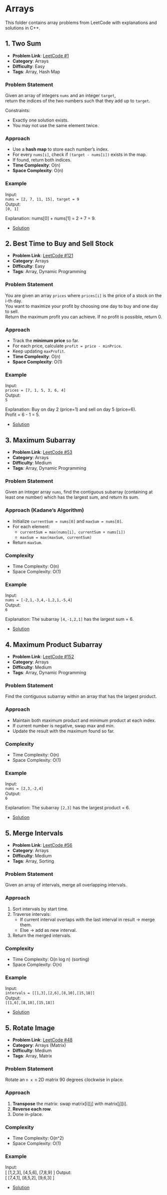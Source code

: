 # Arrays
This folder contains array problems from LeetCode with explanations and solutions in C++.

## 1. Two Sum
- **Problem Link**: [LeetCode #1](https://leetcode.com/problems/two-sum/)
- **Category**: Arrays
- **Difficulty**: Easy
- **Tags**: Array, Hash Map

### Problem Statement
Given an array of integers `nums` and an integer `target`,  
return the indices of the two numbers such that they add up to `target`.  

Constraints:
- Exactly one solution exists.
- You may not use the same element twice.

### Approach
- Use a **hash map** to store each number’s index.
- For every `nums[i]`, check if `(target - nums[i])` exists in the map.
- If found, return both indices.
- **Time Complexity**: O(n)  
- **Space Complexity**: O(n)  

### Example
Input:  
`nums = [2, 7, 11, 15], target = 9`  
Output:  
`[0, 1]`  

Explanation: nums[0] + nums[1] = 2 + 7 = 9.
 - [Solution](two_sum.cpp)
   
## 2. Best Time to Buy and Sell Stock

- **Problem Link**: [LeetCode #121](https://leetcode.com/problems/best-time-to-buy-and-sell-stock/)
- **Category**: Arrays
- **Difficulty**: Easy
- **Tags**: Array, Dynamic Programming

### Problem Statement
You are given an array `prices` where `prices[i]` is the price of a stock on the i-th day.  
You want to maximize your profit by choosing one day to buy and one day to sell.  
Return the maximum profit you can achieve. If no profit is possible, return 0.

### Approach
- Track the **minimum price** so far.
- For each price, calculate `profit = price - minPrice`.
- Keep updating `maxProfit`.
- **Time Complexity**: O(n)
- **Space Complexity**: O(1)

### Example
Input:  
`prices = [7, 1, 5, 3, 6, 4]`  
Output:  
`5`  

Explanation: Buy on day 2 (price=1) and sell on day 5 (price=6).  
Profit = 6 - 1 = 5.
 - [Solution](BestTimeToBuySellStock.cpp)
   
## 3. Maximum Subarray

- **Problem Link**: [LeetCode #53](https://leetcode.com/problems/maximum-subarray/)
- **Category**: Arrays
- **Difficulty**: Medium
- **Tags**: Array, Dynamic Programming

### Problem Statement
Given an integer array `nums`, find the contiguous subarray (containing at least one number) which has the largest sum, and return its sum.

### Approach (Kadane’s Algorithm)
- Initialize `currentSum = nums[0]` and `maxSum = nums[0]`.
- For each element:
  - `currentSum = max(nums[i], currentSum + nums[i])`
  - `maxSum = max(maxSum, currentSum)`
- Return `maxSum`.

### Complexity
- Time Complexity: O(n)
- Space Complexity: O(1)

### Example
Input:  
`nums = [-2,1,-3,4,-1,2,1,-5,4]`  
Output:  
`6`  

Explanation: The subarray `[4,-1,2,1]` has the largest sum = 6.
 - [Solution]( MaximumSubarray.cpp)

## 4. Maximum Product Subarray

- **Problem Link**: [LeetCode #152](https://leetcode.com/problems/maximum-product-subarray/)
- **Category**: Arrays
- **Difficulty**: Medium
- **Tags**: Array, Dynamic Programming

### Problem Statement
Find the contiguous subarray within an array that has the largest product.

### Approach
- Maintain both maximum product and minimum product at each index.
- If current number is negative, swap max and min.
- Update the result with the maximum found so far.

### Complexity
- Time Complexity: O(n)
- Space Complexity: O(1)

### Example
Input:  
`nums = [2,3,-2,4]`  
Output:  
`6`  

Explanation: The subarray `[2,3]` has the largest product = 6.
 - [Solution]( maximum_product_Subarray.cpp)

## 5. Merge Intervals

- **Problem Link**: [LeetCode #56](https://leetcode.com/problems/merge-intervals/)
- **Category**: Arrays
- **Difficulty**: Medium
- **Tags**: Array, Sorting

### Problem Statement
Given an array of intervals, merge all overlapping intervals.

### Approach
1. Sort intervals by start time.
2. Traverse intervals:
   - If current interval overlaps with the last interval in result → merge them.
   - Else → add as new interval.
3. Return the merged intervals.

### Complexity
- Time Complexity: O(n log n) (sorting)
- Space Complexity: O(n)

### Example
Input:  
`intervals = [[1,3],[2,6],[8,10],[15,18]]`  
Output:  
`[[1,6],[8,10],[15,18]]`
- [Solution](Merge_intervals.cpp)

## 5. Rotate Image

- **Problem Link**: [LeetCode #48](https://leetcode.com/problems/rotate-image/)
- **Category**: Arrays (Matrix)
- **Difficulty**: Medium
- **Tags**: Array, Matrix

### Problem Statement
Rotate an `n x n` 2D matrix 90 degrees clockwise in place.

### Approach
1. **Transpose** the matrix: swap matrix[i][j] with matrix[j][i].
2. **Reverse each row**.
3. Done in-place.

### Complexity
- Time Complexity: O(n^2)
- Space Complexity: O(1)

### Example
Input:  
[
[1,2,3],
[4,5,6],
[7,8,9]
]
Output:  
[
[7,4,1],
[8,5,2],
[9,6,3]
]
- [Solution](Rotate_image.cpp)
